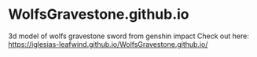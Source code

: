 # WolfsGravestone.github.io
3d model of wolfs gravestone sword from genshin impact
Check out here:
https://iglesias-leafwind.github.io/WolfsGravestone.github.io/
